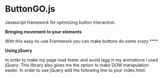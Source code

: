 # ButtonGO.js
Javascript framework for optimizing button interaction.

<b> Bringing movement to your elements </b>

With this easy-to-use Framework you can make buttons do some crazy ****

<b> Using jQuery </b>

In order to make my page load faster and avoid lagg in my animations i used jQuery. 
This library also gives me the option to make DOM manipulation easier.
In order to use jQuery add the following line to your index.html:

> <script src="https://ajax.googleapis.com/ajax/libs/jquery/3.2.1/jquery.min.js">

<b>How to use</b>

In order to make buttons do something you must give them the right ID.
These are the following ID's you can currently use:

id='buttonGOrandom'

id='buttonGOupANDdown'

id='buttonGOupANDdownHOVER'

id="buttonGOdown"

id="buttonGOup"

id="buttonGOleft"

id="buttonGOright"

id='buttonGOfly'



